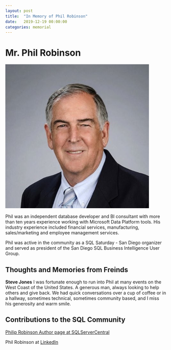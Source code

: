 ```yaml
---
layout: post
title:  "In Memory of Phil Robinson"
date:   2019-12-19 00:00:00
categories: memorial
---
```

# Mr. Phil Robinson
![Phil Robinson <](/assets/images/philrobinson.jpg)

Phil was an independent database developer and BI consultant with more than ten years experience working with Microsoft Data Platform tools. His industry experience included financial services, manufacturing, sales/marketing and employee management services. 

Phil was active in the community as a SQL Saturday - San Diego organizer and served as president of the San Diego SQL Business Intelligence User Group.

## Thoughts and Memories from Freinds

__Steve Jones__
I was fortunate enough to run into Phil at many events on the West Coast of the United States. A generous man, always looking to help others and give back. We had quick conversations over a cup of coffee or in a hallway, sometimes technical, sometimes community based, and I miss his generosity and warm smile.

## Contributions to the SQL Community

[Philip Robinson Author page at SQLServerCentral](https://www.sqlservercentral.com/author/Philip-Robinson-NWDBA)

Phil Robinson at [LinkedIn](https://www.linkedin.com/in/sqldbdev/)